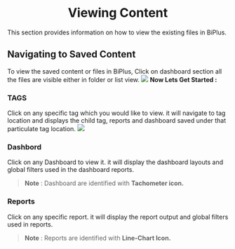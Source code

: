 


<center><h1>Viewing Content</h1></center>

This section provides information on how to view the existing files in BiPlus.

## Navigating to Saved Content 

To view the saved content or files in BiPlus, Click on dashboard section all the files are visible either in folder or list view.
![
](https://raw.githubusercontent.com/sv18042016/fp1/65a7a2016e969da008299fa05bf06e3a17cffa5d/images/view_content.png)
**Now Lets Get Started :**

### TAGS
Click on any specific tag which you would like to view. it will navigate to tag location and displays the child tag, reports and dashboard saved under that particulate tag location.
![
](https://raw.githubusercontent.com/sv18042016/fp1/65a7a2016e969da008299fa05bf06e3a17cffa5d/images/tag.png)
### Dashbord
 Click on any Dashboard to view it. it will display the dashboard layouts and global filters used in the dashboard reports.
> **Note** : Dashboard are identified with **Tachometer icon.**

 ### Reports
 Click on any specific report. it will display the report output and global filters used in reports.
> **Note** : Reports are identified with **Line-Chart Icon.**





<!--stackedit_data:
eyJoaXN0b3J5IjpbLTE4MTMxNDAxNzksMTE1OTY0MzQ5MCwxMT
k1MjUzNTExLDcwMTQ3OTA0MiwxNTM2NDY5MjQ4LC03OTQzMzkz
MTQsMTQ2NDc0ODI0MCwtODAwODY3Mzg0LDQ5Nzk2MzAyOSwxMD
A2ODgwODY2LDEyODQ1NzQ0NTcsMjAwMTE2Mjk3OCwtMTEwMTA4
ODk3MiwxNTczOTQ1NTcwXX0=
-->